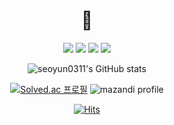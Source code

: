  <div align=center>
  
# 🚀
  
<img src="https://img.shields.io/badge/java-007396?style=for-the-badge&logo=java&logoColor=white">  <img src="https://img.shields.io/badge/springboot-6DB33F?style=for-the-badge&logo=springboot&logoColor=white">  <img src="https://img.shields.io/badge/python-3776AB?style=for-the-badge&logo=python&logoColor=white">  <img src="https://img.shields.io/badge/mysql-4479A1?style=for-the-badge&logo=mysql&logoColor=white">


![seoyun0311's GitHub stats](https://github-readme-stats.vercel.app/api?username=seoyun0311&show_icons=true&theme=radical) 

[![Solved.ac
프로필](http://mazassumnida.wtf/api/v2/generate_badge?boj={tjdbs49607})](https://solved.ac/{tjdbs49607})   ![mazandi profile](http://mazandi.herokuapp.com/api?handle={tjdbs49607}&theme=dark)


[![Hits](https://hits.seeyoufarm.com/api/count/incr/badge.svg?url=https%3A%2F%2Fgithub.com%2Fseoyun0311%2Fhit-counter&count_bg=%23000000&title_bg=%23000000&icon=github.svg&icon_color=%23FFFFFF&title=Github&edge_flat=false)](https://hits.seeyoufarm.com)

</div>
